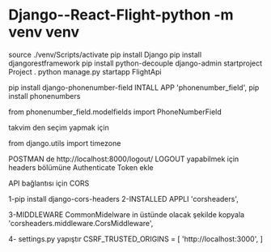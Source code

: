 # Django--React-Flight-python -m venv venv
source ./venv/Scripts/activate
pip install Django
pip install djangorestframework
pip install python-decouple
django-admin startproject Project .
python manage.py startapp FlightApi

pip install django-phonenumber-field
INTALL APP
'phonenumber_field',
pip install phonenumbers

from phonenumber_field.modelfields import PhoneNumberField


takvim den seçim yapmak için

from django.utils import timezone


POSTMAN de http://localhost:8000/logout/  LOGOUT yapabilmek için headers bölümüne Authenticate Token ekle


API bağlantısı için CORS

1-pip install django-cors-headers
2-INSTALLED APPLI
 'corsheaders',

3-MIDDLEWARE 
  CommonMidelware in üstünde olacak şekilde kopyala
  'corsheaders.middleware.CorsMiddleware',

4- settings.py 
 yapıştır
 CSRF_TRUSTED_ORIGINS = [
    'http://localhost:3000',
]